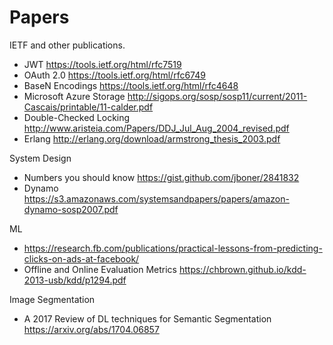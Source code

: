 # Papers
IETF and other publications.

* JWT https://tools.ietf.org/html/rfc7519
* OAuth 2.0 https://tools.ietf.org/html/rfc6749
* BaseN Encodings https://tools.ietf.org/html/rfc4648
* Microsoft Azure Storage http://sigops.org/sosp/sosp11/current/2011-Cascais/printable/11-calder.pdf
* Double-Checked Locking http://www.aristeia.com/Papers/DDJ_Jul_Aug_2004_revised.pdf
* Erlang http://erlang.org/download/armstrong_thesis_2003.pdf

System Design
* Numbers you should know https://gist.github.com/jboner/2841832
* Dynamo https://s3.amazonaws.com/systemsandpapers/papers/amazon-dynamo-sosp2007.pdf

ML

* https://research.fb.com/publications/practical-lessons-from-predicting-clicks-on-ads-at-facebook/
* Offline and Online Evaluation Metrics https://chbrown.github.io/kdd-2013-usb/kdd/p1294.pdf

Image Segmentation
* A 2017 Review of DL techniques for Semantic Segmentation https://arxiv.org/abs/1704.06857

